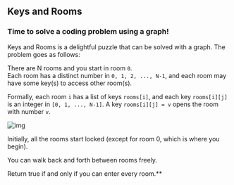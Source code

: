 <!--title={Keys and Rooms Problem}-->

<!--badges={Algorithms:15,Python:5}-->

<!--concepts={useOfGraphs, realLifeApplication, Dijkstra'sAlgorithm, Dijkstra'sdirected,}-->

## Keys and Rooms
### Time to solve a coding problem using a graph!

Keys and Rooms is a delightful puzzle that can be solved with a graph. The problem goes as follows:

There are N rooms and you start in room ```0```.  
Each room has a distinct number in ```0, 1, 2, ..., N-1```, and each room may have some key(s) to access other room(s). 

Formally, each room ```i``` has a list of keys ```rooms[i]```, and each key ```rooms[i][j]``` is an integer in ```[0, 1, ..., N-1]```.  A key ```rooms[i][j] = v``` opens the room with number ```v```.

![img](../images/lockedroom.jpeg)

Initially, all the rooms start locked (except for room 0, which is where you begin). 

You can walk back and forth between rooms freely.

Return true if and only if you can enter every room.**